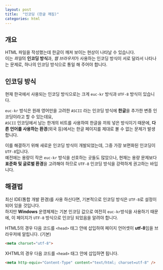 ```yaml
---
layout: post
title:  "인코딩 (한글 깨짐)"
categories: html
---
```


## 개요
HTML 파일을 작성했는데 한글이 깨져 보이는 현상이 나타날 수 있습니다.  
이는 *파일*의 **인코딩 방식**과, *웹 브라우저*가 사용하는 인코딩 방식이 서로 달라서 나타나는 문제로, 하나의 인코딩 방식으로 통일 해 주어야 합니다.


## 인코딩 방식
현재 한국에서 사용되는 인코딩 방식으로는 크게 `euc-kr` 방식과 `UTF-8` 방식이 있습니다.

`euc-kr` 방식은 원래 영어만을 고려한 `ASCII` 라는 인코딩 방식에 **한글**을 추가한 변종 인코딩이라고 할 수 있는데요,  
`ASCII` 인코딩에서 남는 한개의 비트를 사용하여 한글을 끼워 넣은 방식이기 때문에, **다른 언어를 사용하는 환경**(외국 등)에서는 한글 페이지를 제대로 볼 수 없는 문제가 발생합니다.

이를 해결하기 위해 새로운 인코딩 방식이 개발되었는데, 그중 가장 보편화된 인코딩이 `UTF-8`입니다.  
예전에는 용량이 작은 `euc-kr` 방식을 선호하는 곳들도 많았으나, 현재는 용량 문제보다 **표준화 및 글로벌 환경**을 고려해야 하므로 `UTF-8` 인코딩 방식을 강력하게 권고하는 바입니다.


## 해결법
최신 IDE(통합 개발 환경)를 사용 하신다면, 기본적으로 인코딩 방식은 `UTF-8`로 설정이 되어 있을 것입니다.  
하지만 **Windows** 운영체제는 기본 인코딩 값으로 여전히 `euc-kr`방식을 사용하기 때문에, 이 페이지가 `UTF-8` 방식으로 인코딩 되었음을 알려야 합니다.

HTML5의 경우 다음 코드를 `<head>` 태그 안에 삽입하여 페이지 언어셋이 **utf-8**임을 브라우저에 알립니다. (기본)
```html
<meta charset="utf-8">
```

XHTML의 경우 다음 코드를 `<head>` 태그 안에 삽입하면 됩니다.
```html
<meta http-equiv="Content-Type" content="text/html; charset=utf-8" />
```